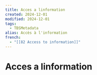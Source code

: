 ```yaml
---
title: Acces a linformation
created: 2024-12-01
modified: 2024-12-01
tags:
  - TBSMetadata
alias: Accès à l'information
french:
  - "[[82 Access to information]]"
---
```

# Acces a linformation
